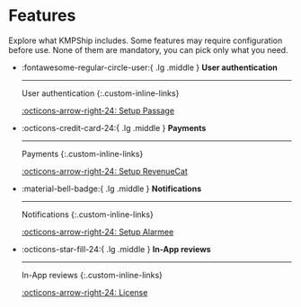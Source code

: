 # Features

Explore what KMPShip includes. Some features may require configuration before use. None of them are mandatory, you can pick only what you need.

<div class="grid cards" markdown>

-   :fontawesome-regular-circle-user:{ .lg .middle } __User authentication__

    ---

    User authentication
    {:.custom-inline-links}

    [:octicons-arrow-right-24: Setup Passage](#)

-   :octicons-credit-card-24:{ .lg .middle } __Payments__

    ---

    Payments
    {:.custom-inline-links}

    [:octicons-arrow-right-24: Setup RevenueCat](#)

-   :material-bell-badge:{ .lg .middle } __Notifications__

    ---

    Notifications
    {:.custom-inline-links}

    [:octicons-arrow-right-24: Setup Alarmee](#)

-   :octicons-star-fill-24:{ .lg .middle } __In-App reviews__

    ---

    In-App reviews
    {:.custom-inline-links}

    [:octicons-arrow-right-24: License](#)

</div>
